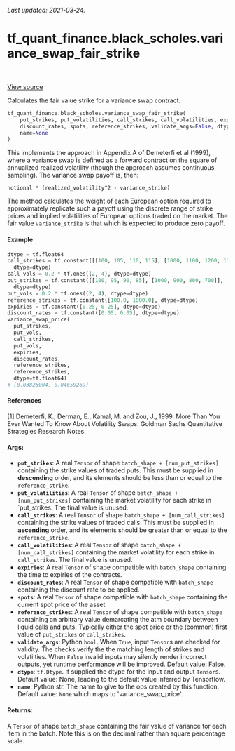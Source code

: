 <!--
This file is generated by a tool. Do not edit directly.
For open-source contributions the docs will be updated automatically.
-->

*Last updated: 2021-03-24.*

<div itemscope itemtype="http://developers.google.com/ReferenceObject">
<meta itemprop="name" content="tf_quant_finance.black_scholes.variance_swap_fair_strike" />
<meta itemprop="path" content="Stable" />
</div>

# tf_quant_finance.black_scholes.variance_swap_fair_strike

<!-- Insert buttons and diff -->

<table class="tfo-notebook-buttons tfo-api" align="left">
</table>

<a target="_blank" href="https://github.com/google/tf-quant-finance/blob/master/tf_quant_finance/black_scholes/variance_swaps.py">View source</a>



Calculates the fair value strike for a variance swap contract.

```python
tf_quant_finance.black_scholes.variance_swap_fair_strike(
    put_strikes, put_volatilities, call_strikes, call_volatilities, expiries,
    discount_rates, spots, reference_strikes, validate_args=False, dtype=None,
    name=None
)
```



<!-- Placeholder for "Used in" -->

This implements the approach in Appendix A of Demeterfi et al (1999), where a
variance swap is defined as a forward contract on the square of annualized
realized volatility (though the approach assumes continuous sampling). The
variance swap payoff is, then:

`notional * (realized_volatility^2 - variance_strike)`

The method calculates the weight of each European option required to
approximately replicate such a payoff using the discrete range of strike
prices and implied volatilities of European options traded on the market. The
fair value `variance_strike` is that which is expected to produce zero payoff.

#### Example

```python
dtype = tf.float64
call_strikes = tf.constant([[100, 105, 110, 115], [1000, 1100, 1200, 1300]],
  dtype=dtype)
call_vols = 0.2 * tf.ones((2, 4), dtype=dtype)
put_strikes = tf.constant([[100, 95, 90, 85], [1000, 900, 800, 700]],
  dtype=dtype)
put_vols = 0.2 * tf.ones((2, 4), dtype=dtype)
reference_strikes = tf.constant([100.0, 1000.0], dtype=dtype)
expiries = tf.constant([0.25, 0.25], dtype=dtype)
discount_rates = tf.constant([0.05, 0.05], dtype=dtype)
variance_swap_price(
  put_strikes,
  put_vols,
  call_strikes,
  put_vols,
  expiries,
  discount_rates,
  reference_strikes,
  reference_strikes,
  dtype=tf.float64)
# [0.03825004, 0.04659269]
```

#### References

[1] Demeterfi, K., Derman, E., Kamal, M. and Zou, J., 1999. More Than You Ever
  Wanted To Know About Volatility Swaps. Goldman Sachs Quantitative Strategies
  Research Notes.

#### Args:


* <b>`put_strikes`</b>: A real `Tensor` of shape  `batch_shape + [num_put_strikes]`
  containing the strike values of traded puts. This must be supplied in
  **descending** order, and its elements should be less than or equal to the
  `reference_strike`.
* <b>`put_volatilities`</b>: A real `Tensor` of shape  `batch_shape +
  [num_put_strikes]` containing the market volatility for each strike in
  `put_strikes. The final value is unused.
* <b>`call_strikes`</b>: A real `Tensor` of shape  `batch_shape + [num_call_strikes]`
  containing the strike values of traded calls. This must be supplied in
  **ascending** order, and its elements should be greater than or equal to
  the `reference_strike`.
* <b>`call_volatilities`</b>: A real `Tensor` of shape  `batch_shape +
  [num_call_strikes]` containing the market volatility for each strike in
  `call_strikes`. The final value is unused.
* <b>`expiries`</b>: A real `Tensor` of shape compatible with `batch_shape` containing
  the time to expiries of the contracts.
* <b>`discount_rates`</b>: A real `Tensor` of shape compatible with `batch_shape`
  containing the discount rate to be applied.
* <b>`spots`</b>: A real `Tensor` of shape compatible with `batch_shape` containing the
  current spot price of the asset.
* <b>`reference_strikes`</b>: A real `Tensor` of shape compatible with `batch_shape`
  containing an arbitrary value demarcating the atm boundary between liquid
  calls and puts. Typically either the spot price or the (common) first
  value of `put_strikes` or `call_strikes`.
* <b>`validate_args`</b>: Python `bool`. When `True`, input `Tensor`s are checked for
  validity. The checks verify the the matching length of strikes and
  volatilties. When `False` invalid inputs may silently render incorrect
  outputs, yet runtime performance will be improved.
  Default value: False.
* <b>`dtype`</b>: `tf.Dtype`. If supplied the dtype for the input and output `Tensor`s.
  Default value: None, leading to the default value inferred by Tensorflow.
* <b>`name`</b>: Python str. The name to give to the ops created by this function.
  Default value: `None` which maps to 'variance_swap_price'.


#### Returns:

A `Tensor` of shape `batch_shape` containing the fair value of variance for
each item in the batch. Note this is on the decimal rather than square
percentage scale.
